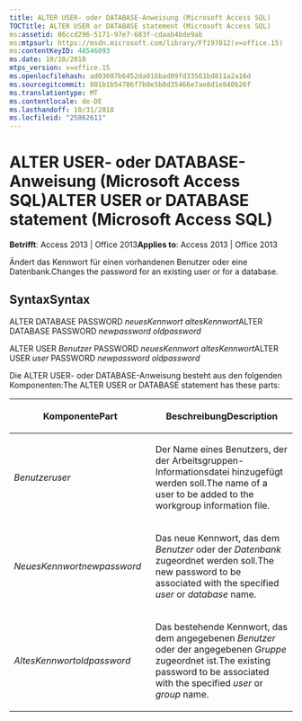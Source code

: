 ```yaml
---
title: ALTER USER- oder DATABASE-Anweisung (Microsoft Access SQL)
TOCTitle: ALTER USER or DATABASE statement (Microsoft Access SQL)
ms:assetid: 86ccd296-5171-97e7-683f-cdaab4bde9ab
ms:mtpsurl: https://msdn.microsoft.com/library/Ff197012(v=office.15)
ms:contentKeyID: 48546093
ms.date: 10/18/2018
mtps_version: v=office.15
ms.openlocfilehash: ad03607b6452da016bad09fd33561bd811a2a16d
ms.sourcegitcommit: 801b1b54786f7b0e5b0d35466e7ae8d1e840b26f
ms.translationtype: MT
ms.contentlocale: de-DE
ms.lasthandoff: 10/31/2018
ms.locfileid: "25862611"
---
```

# <a name="alter-user-or-database-statement-microsoft-access-sql"></a><span data-ttu-id="443f4-102">ALTER USER- oder DATABASE-Anweisung (Microsoft Access SQL)</span><span class="sxs-lookup"><span data-stu-id="443f4-102">ALTER USER or DATABASE statement (Microsoft Access SQL)</span></span>

<span data-ttu-id="443f4-103">**Betrifft**: Access 2013 | Office 2013</span><span class="sxs-lookup"><span data-stu-id="443f4-103">**Applies to**: Access 2013 | Office 2013</span></span>

<span data-ttu-id="443f4-104">Ändert das Kennwort für einen vorhandenen Benutzer oder eine Datenbank.</span><span class="sxs-lookup"><span data-stu-id="443f4-104">Changes the password for an existing user or for a database.</span></span>

## <a name="syntax"></a><span data-ttu-id="443f4-105">Syntax</span><span class="sxs-lookup"><span data-stu-id="443f4-105">Syntax</span></span>

<span data-ttu-id="443f4-106">ALTER DATABASE PASSWORD *neuesKennwort altesKennwort*</span><span class="sxs-lookup"><span data-stu-id="443f4-106">ALTER DATABASE PASSWORD *newpassword oldpassword*</span></span>

<span data-ttu-id="443f4-107">ALTER USER *Benutzer* PASSWORD *neuesKennwort altesKennwort*</span><span class="sxs-lookup"><span data-stu-id="443f4-107">ALTER USER *user* PASSWORD *newpassword oldpassword*</span></span>

<span data-ttu-id="443f4-108">Die ALTER USER- oder DATABASE-Anweisung besteht aus den folgenden Komponenten:</span><span class="sxs-lookup"><span data-stu-id="443f4-108">The ALTER USER or DATABASE statement has these parts:</span></span>

<table>
<colgroup>
<col style="width: 50%" />
<col style="width: 50%" />
</colgroup>
<thead>
<tr class="header">
<th><p><span data-ttu-id="443f4-109">Komponente</span><span class="sxs-lookup"><span data-stu-id="443f4-109">Part</span></span></p></th>
<th><p><span data-ttu-id="443f4-110">Beschreibung</span><span class="sxs-lookup"><span data-stu-id="443f4-110">Description</span></span></p></th>
</tr>
</thead>
<tbody>
<tr class="odd">
<td><p><span data-ttu-id="443f4-111"><em>Benutzer</em></span><span class="sxs-lookup"><span data-stu-id="443f4-111"><em>user</em></span></span></p></td>
<td><p><span data-ttu-id="443f4-112">Der Name eines Benutzers, der der Arbeitsgruppen-Informationsdatei hinzugefügt werden soll.</span><span class="sxs-lookup"><span data-stu-id="443f4-112">The name of a user to be added to the workgroup information file.</span></span></p></td>
</tr>
<tr class="even">
<td><p><span data-ttu-id="443f4-113"><em>NeuesKennwort</em></span><span class="sxs-lookup"><span data-stu-id="443f4-113"><em>newpassword</em></span></span></p></td>
<td><p><span data-ttu-id="443f4-114">Das neue Kennwort, das dem <em>Benutzer</em> oder der <em>Datenbank</em> zugeordnet werden soll.</span><span class="sxs-lookup"><span data-stu-id="443f4-114">The new password to be associated with the specified <em>user</em> or <em>database</em> name.</span></span></p></td>
</tr>
<tr class="odd">
<td><p><span data-ttu-id="443f4-115"><em>AltesKennwort</em></span><span class="sxs-lookup"><span data-stu-id="443f4-115"><em>oldpassword</em></span></span></p></td>
<td><p><span data-ttu-id="443f4-116">Das bestehende Kennwort, das dem angegebenen <em>Benutzer</em> oder der angegebenen <em>Gruppe</em> zugeordnet ist.</span><span class="sxs-lookup"><span data-stu-id="443f4-116">The existing password to be associated with the specified <em>user</em> or <em>group</em> name.</span></span></p></td>
</tr>
</tbody>
</table>

